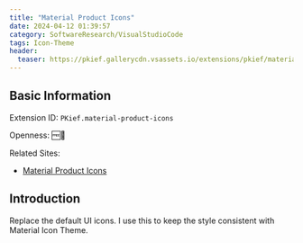 ```yaml
---
title: "Material Product Icons"
date: 2024-04-12 01:39:57
category: SoftwareResearch/VisualStudioCode
tags: Icon-Theme
header:
  teaser: https://pkief.gallerycdn.vsassets.io/extensions/pkief/material-product-icons/1.7.0/1698215272736/Microsoft.VisualStudio.Services.Icons.Default
---
```


## Basic Information

Extension ID: `PKief.material-product-icons`

Openness: 🆓📖

Related Sites:

* [Material Product Icons](https://marketplace.visualstudio.com/items?itemName=PKief.material-product-icons)

## Introduction

Replace the default UI icons. I use this to keep the style consistent with Material Icon Theme.
